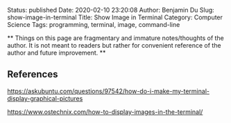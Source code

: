 Status: published
Date: 2020-02-10 23:20:08
Author: Benjamin Du
Slug: show-image-in-terminal
Title: Show Image in Terminal
Category: Computer Science
Tags: programming, terminal, image, command-line

**
Things on this page are fragmentary and immature notes/thoughts of the author.
It is not meant to readers but rather for convenient reference of the author and future improvement.
**


## References

https://askubuntu.com/questions/97542/how-do-i-make-my-terminal-display-graphical-pictures

https://www.ostechnix.com/how-to-display-images-in-the-terminal/